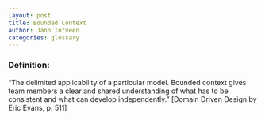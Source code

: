 ```yaml
---
layout: post
title: Bounded Context
author: Jann Intveen
categories: glossary
---
```


### Definition:
“The delimited applicability of a particular model. Bounded context gives team members
a clear and shared understanding of what has to be consistent and what can
develop independently.” [Domain Driven Design by Eric Evans, p. 511]
